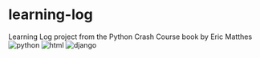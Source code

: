 # learning-log
Learning Log project from the Python Crash Course book by Eric Matthes
![python](https://github.com/user-attachments/assets/1bc654b1-d7b2-4840-b694-3c2a32759561) ![html](https://github.com/user-attachments/assets/6f9428f6-4e07-4c7e-8350-09bfab4bbcbb) ![django](https://github.com/user-attachments/assets/1b415cfe-4c6b-4b2e-a9b3-ecf857ca9d21)
